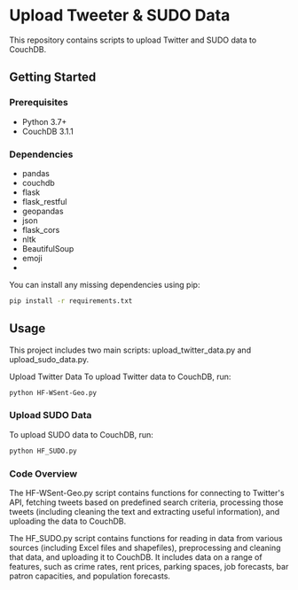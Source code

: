 # Upload Tweeter & SUDO Data

This repository contains scripts to upload Twitter and SUDO data to CouchDB.

## Getting Started
### Prerequisites
- Python 3.7+
- CouchDB 3.1.1

### Dependencies
- pandas
- couchdb
- flask
- flask_restful
- geopandas
- json
- flask_cors
- nltk
- BeautifulSoup
- emoji
- 
You can install any missing dependencies using pip:

```bash
pip install -r requirements.txt
```

## Usage
This project includes two main scripts: upload_twitter_data.py and upload_sudo_data.py.

Upload Twitter Data
To upload Twitter data to CouchDB, run:

```bash
python HF-WSent-Geo.py
```

### Upload SUDO Data
To upload SUDO data to CouchDB, run:

```bash
python HF_SUDO.py
```

### Code Overview
The HF-WSent-Geo.py script contains functions for connecting to Twitter's API, fetching tweets based on predefined search criteria, processing those tweets (including cleaning the text and extracting useful information), and uploading the data to CouchDB.

The HF_SUDO.py script contains functions for reading in data from various sources (including Excel files and shapefiles), preprocessing and cleaning that data, and uploading it to CouchDB. It includes data on a range of features, such as crime rates, rent prices, parking spaces, job forecasts, bar patron capacities, and population forecasts.
